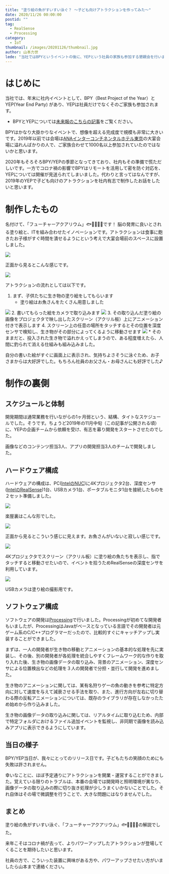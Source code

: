 ```yaml
---
title: "塗り絵の魚がすいすい泳ぐ？ ～子ども向けアトラクションを作ってみた～"
date: 2020/11/26 00:00:00
postid: ""
tag:
  - RealSense
  - Processing
category:
  - IoT
thumbnail: /images/20201126/thumbnail.jpg
author: 山本力世
lede: "当社ではBPYというイベントの後に、YEPという社員の家族も参加する懇親会を行います。2020年はあいにくの情勢で開催はできませんが、2019年はお子様向けにちょっとしたアトラクションを準備して、大好評だったので制作秘話をお伝えしようかと思います。"
---
```


# はじめに

当社では、年末に社内イベントとして、BPY（Best Project of the Year）と YEP(Year End Party) があり、YEPは社員だけでなくそのご家族も参加されます。

* BPYとYEPについては[未来報のこちらの記事](https://note.future.co.jp/n/n7b0e5de1b2bc)をご覧ください。

BPYはかなり大掛かりなイベントで、想像を超える完成度で規模も非常に大きいです。2019年以前では会場は[ANAインターコンチネンタルホテル東京](https://anaintercontinental-tokyo.jp/)の大宴会場に溢れんばかりの人で、ご家族合わせて1000名以上参加されていたのではないかと思います。

2020年もそろそろBPY/YEPの季節となってきており、社内もその準備で慌ただしいです。一方でコロナ禍の影響でBPYはリモートを活用して密を防ぐ対応を、YEPについては開催が見送られてしまいました。代わりと言ってはなんですが、2019年のYEPで子ども向けのアトラクションを社内有志で制作したお話をしたいと思います。

# 制作したもの

名付けて、「フューチャーアクアリウム」🐟🐠🐡🐙🐚です！ 脳の発育に良いとされる塗り絵と、ITを組み合わせたイノベーションです。アトラクションは食事に飽きたお子様がすぐ時間を潰せるようにという考えで大宴会場前のスペースに設置しました。

<img src="/images/20201126/top.jpg" loading="lazy">

正面から見るとこんな感じです。

<img src="/images/20201126/screen.jpg" loading="lazy">


アトラクションの流れとしては以下です。

1. まず、子供たちに生き物の塗り絵をしてもらいます
    * 塗り絵はお魚さんをたくさん用意しました
<img src="/images/20201126/nurie_template.png" loading="lazy">
2. 書いてもらった絵をカメラで取り込みます
<img src="/images/20201126/nurie.jpg" loading="lazy">
3. その取り込んだ塗り絵の画像をプロジェクタで映し出したスクリーン（アクリル板）上にアニメーション付きで表示します
4. スクリーン上の任意の場所をタッチするとその位置を深度センサで検知し、生き物がその部分によってくるように移動させます
<img src="/images/20201126/touch.jpg" loading="lazy">
    * そのままだと、投入された生き物で溢れかえってしまうので、ある程度増えたら、人間に釣られて消える仕組みも組み込みました。


自分の書いた絵がすぐに画面上に表示され、気持ちよさそうに泳ぐため、お子さまからは大好評でした。もちろん社員のお父さん・お母さんにも好評でした♪


# 制作の裏側

## スケジュールと体制

開発期間は通常業務を行いながらの1ヶ月弱という、結構、タイトなスケジュールでした。そうです。ちょうど2019年の11月中旬（この記事が公開される頃）に、YEPの企画チームから依頼を受け、有志を募り開発をスタートさせたのでした。

画像などのコンテンツ担当3人、アプリの開発担当3人のチームで開発しました。

## ハードウェア構成


ハードウェアの構成は、PC([IntelのNUC](https://www.intel.co.jp/content/www/jp/ja/products/boards-kits/nuc/kits/nuc8i5bek.html))に4Kプロジェクタ2台、深度センサ([IntelのRealSense](https://www.intelrealsense.com/depth-camera-d435i/))1台、USBカメラ1台、ポータブルモニタ1台を接続したものを２セット準備しました。

<img src="/images/20201126/hardware_structure.png" loading="lazy">

楽屋裏はこんな形でした。

<img src="/images/20201126/back.jpg" loading="lazy">

正面から見るとこういう感じに見えます。お魚さんがいないと寂しい感じです。

<img src="/images/20201126/monitor.jpg" loading="lazy">

4Kプロジェクタでスクリーン（アクリル板）に塗り絵の魚たちを表示し、指でタッチすると移動させたいので、イベントを拾うためRealSenseの深度センサを利用しています。

<img src="/images/20201126/sensor.png" loading="lazy">

USBカメラは塗り絵の撮影用です。


## ソフトウェア構成

ソフトウェアの開発は[Processing](https://processing.org/)で行いました。Processingが初めてな開発者もいましたが、ProcessingはJavaがベースとなっている言語でその開発者は元ゲーム系のC/C++プログラマーだったので、比較的すぐにキャッチアップし実装することができました。

まずは、一人の開発者が生き物の移動とアニメーションの基本的な処理を先に実装し、その後、別の開発者が各処理を統合しやすくフレームワーク的な作りを取り入れた後、生き物の画像データの取り込み、背景のアニメーション、深度センサによる位置検出などの処理を３人の開発者で分担・並行して開発を進めました。

生き物のアニメーションに関しては、某有名狩りゲーの魚の動きを参考に特定方向に対して速度を与えて減衰させる手法を取り、また、進行方向が左右に切り替わる際の反転アニメーションについては、既存のライブラリが存在しなかったため始めから作り込みました。

生き物の画像データの取り込みに関しては、リアルタイムに取り込むため、内部で特定フォルダにおけるファイル追加イベントを監視し、非同期で画像を読み込みアプリに表示できるようにしています。

## 当日の様子

BPY/YEP当日が、我々にとってのリリース日です。子どもたちの笑顔のためにも失敗は許されません。

幸いなことに、ほぼ予定通りにアトラクションを開業・運営することができました。覚えている限りのトラブルは、本番の会場では開発時と照明環境が異なり、画像データの取り込みの際に切り抜き処理が少しうまくいかないことでした。それ自体はその場で微調整を行うことで、大きな問題にはなりませんでした。

## まとめ

塗り絵の魚がすいすい泳ぐ、「フューチャーアクアリウム」🐟🐠🐡🐙🐚の解説でした。

来年こそはコロナ禍が去って、よりパワーアップしたアトラクションが登場してくることを期待したいと思います。

社員の方で、こういった装置に興味がある方や、パワーアップさせたい方がいましたら山本まで連絡ください。
